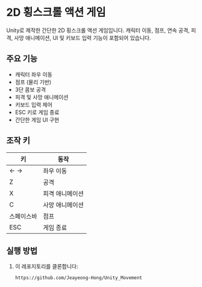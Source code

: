 # 2D 횡스크롤 액션 게임

Unity로 제작한 간단한 2D 횡스크롤 액션 게임입니다. 캐릭터 이동, 점프, 연속 공격, 피격, 사망 애니메이션, UI 및 키보드 입력 기능이 포함되어 있습니다.

## 주요 기능

- 캐릭터 좌우 이동
- 점프 (물리 기반)
- 3단 콤보 공격
- 피격 및 사망 애니메이션
- 키보드 입력 제어
- ESC 키로 게임 종료
- 간단한 게임 UI 구현

## 조작 키

| 키   | 동작            |
|------|-----------------|
| ← →  | 좌우 이동        |
| Z    | 공격            |
| X    | 피격 애니메이션  |
| C    | 사망 애니메이션  |
| 스페이스바 | 점프       |
| ESC  | 게임 종료       |

## 실행 방법

1. 이 레포지토리를 클론합니다:
   ```bash
   https://github.com/Jeayeong-Hong/Unity_Movement

